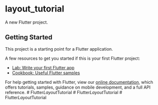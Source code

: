 # layout_tutorial

A new Flutter project.

## Getting Started

This project is a starting point for a Flutter application.

A few resources to get you started if this is your first Flutter project:

- [Lab: Write your first Flutter app](https://flutter.dev/docs/get-started/codelab)
- [Cookbook: Useful Flutter samples](https://flutter.dev/docs/cookbook)

For help getting started with Flutter, view our
[online documentation](https://flutter.dev/docs), which offers tutorials,
samples, guidance on mobile development, and a full API reference.
#   F l u t t e r _ L a y o u t _ T u t o r i a l  
 #   F l u t t e r _ L a y o u t _ T u t o r i a l  
 #   F l u t t e r _ L a y o u t _ T u t o r i a l  
 